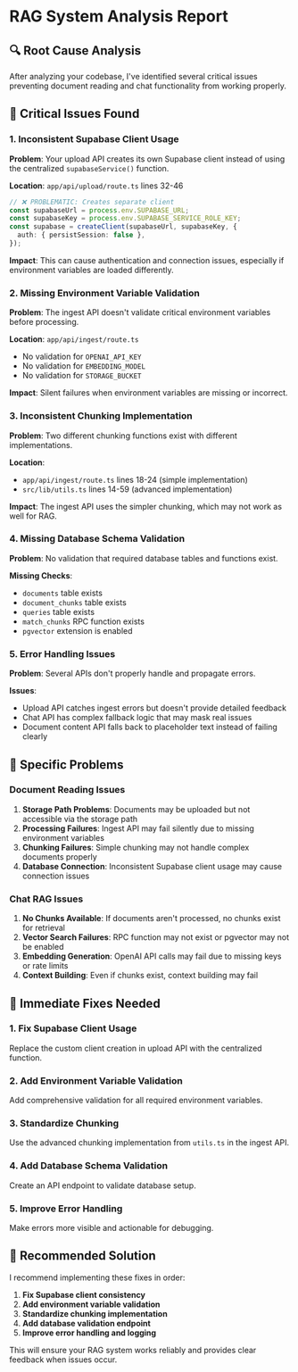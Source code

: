 # RAG System Analysis Report

## 🔍 **Root Cause Analysis**

After analyzing your codebase, I've identified several critical issues preventing document reading and chat functionality from working properly.

## 🚨 **Critical Issues Found**

### **1. Inconsistent Supabase Client Usage**
**Problem**: Your upload API creates its own Supabase client instead of using the centralized `supabaseService()` function.

**Location**: `app/api/upload/route.ts` lines 32-46
```typescript
// ❌ PROBLEMATIC: Creates separate client
const supabaseUrl = process.env.SUPABASE_URL;
const supabaseKey = process.env.SUPABASE_SERVICE_ROLE_KEY;
const supabase = createClient(supabaseUrl, supabaseKey, {
  auth: { persistSession: false },
});
```

**Impact**: This can cause authentication and connection issues, especially if environment variables are loaded differently.

### **2. Missing Environment Variable Validation**
**Problem**: The ingest API doesn't validate critical environment variables before processing.

**Location**: `app/api/ingest/route.ts`
- No validation for `OPENAI_API_KEY`
- No validation for `EMBEDDING_MODEL`
- No validation for `STORAGE_BUCKET`

**Impact**: Silent failures when environment variables are missing or incorrect.

### **3. Inconsistent Chunking Implementation**
**Problem**: Two different chunking functions exist with different implementations.

**Location**: 
- `app/api/ingest/route.ts` lines 18-24 (simple implementation)
- `src/lib/utils.ts` lines 14-59 (advanced implementation)

**Impact**: The ingest API uses the simpler chunking, which may not work as well for RAG.

### **4. Missing Database Schema Validation**
**Problem**: No validation that required database tables and functions exist.

**Missing Checks**:
- `documents` table exists
- `document_chunks` table exists
- `queries` table exists
- `match_chunks` RPC function exists
- `pgvector` extension is enabled

### **5. Error Handling Issues**
**Problem**: Several APIs don't properly handle and propagate errors.

**Issues**:
- Upload API catches ingest errors but doesn't provide detailed feedback
- Chat API has complex fallback logic that may mask real issues
- Document content API falls back to placeholder text instead of failing clearly

## 🔧 **Specific Problems**

### **Document Reading Issues**
1. **Storage Path Problems**: Documents may be uploaded but not accessible via the storage path
2. **Processing Failures**: Ingest API may fail silently due to missing environment variables
3. **Chunking Failures**: Simple chunking may not handle complex documents properly
4. **Database Connection**: Inconsistent Supabase client usage may cause connection issues

### **Chat RAG Issues**
1. **No Chunks Available**: If documents aren't processed, no chunks exist for retrieval
2. **Vector Search Failures**: RPC function may not exist or pgvector may not be enabled
3. **Embedding Generation**: OpenAI API calls may fail due to missing keys or rate limits
4. **Context Building**: Even if chunks exist, context building may fail

## 🎯 **Immediate Fixes Needed**

### **1. Fix Supabase Client Usage**
Replace the custom client creation in upload API with the centralized function.

### **2. Add Environment Variable Validation**
Add comprehensive validation for all required environment variables.

### **3. Standardize Chunking**
Use the advanced chunking implementation from `utils.ts` in the ingest API.

### **4. Add Database Schema Validation**
Create an API endpoint to validate database setup.

### **5. Improve Error Handling**
Make errors more visible and actionable for debugging.

## 🚀 **Recommended Solution**

I recommend implementing these fixes in order:

1. **Fix Supabase client consistency**
2. **Add environment variable validation**
3. **Standardize chunking implementation**
4. **Add database validation endpoint**
5. **Improve error handling and logging**

This will ensure your RAG system works reliably and provides clear feedback when issues occur.
